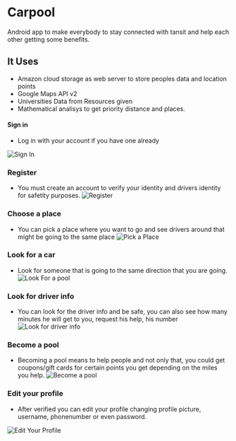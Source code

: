 # Carpool
Android app to make everybody to stay connected with tansit and help each other getting some benefits.

## It Uses
* Amazon cloud storage as web server to store peoples data and location points
* Google Maps API v2
* Universities Data from Resources given
* Mathematical analisys to get priority distance and places.

#### Sign in
* Log in with your account if you have one already

![Sign In](img/img1.png)

### Register
* You must create an account to verify your identity and drivers identity for safetity purposes.
![Register](img/img2.png)

### Choose a place 
* You can pick a place where you want to go and see drivers around that might be going to the same place
![Pick a Place](img/img7.png)

### Look for a car
* Look for someone that is going to the same direction that you are going.
![Look For a pool](img/img3.png)

### Look for driver info
* You can look for the driver info and be safe, you can also see how many minutes he will get to you, request his help, his number
![Look for driver info](img/img4.png)

### Become a pool
* Becoming a pool means to help people and not only that, you could get coupons/gift cards for certain points you get depending on the miles you help.
![Become a pool](img/img5.png)

### Edit your profile
* After verified you can edit your profile changing profile picture, username, phonenumber or even password.

![Edit Your Profile](img/img6.png)

